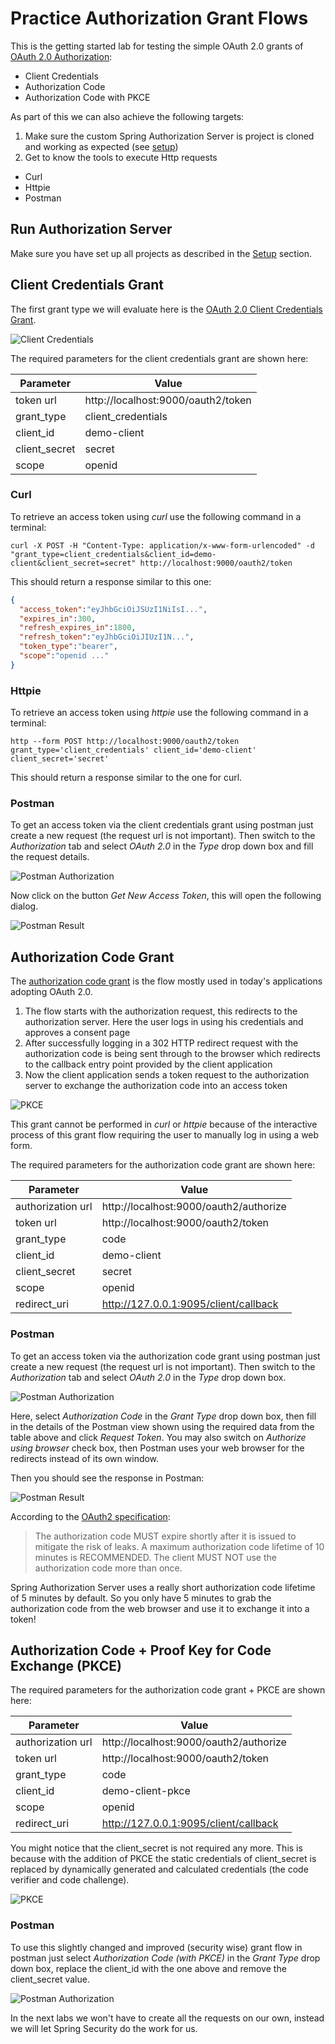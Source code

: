 # Practice Authorization Grant Flows

This is the getting started lab for testing the simple OAuth 2.0 grants of [OAuth 2.0 Authorization](https://www.rfc-editor.org/rfc/rfc6749.html):

* Client Credentials
* Authorization Code
* Authorization Code with PKCE

As part of this we can also achieve the following targets:

1. Make sure the custom Spring Authorization Server is project is cloned and working as expected (see [setup](../../setup))
2. Get to know the tools to execute Http requests

* Curl
* Httpie
* Postman

## Run Authorization Server

Make sure you have set up all projects as described in the [Setup](../../setup) section.

## Client Credentials Grant

The first grant type we will evaluate here is the [OAuth 2.0 Client Credentials Grant](https://www.rfc-editor.org/rfc/rfc6749.html#section-4.4).

![Client Credentials](images/client_credentials.png)

The required parameters for the client credentials grant are shown here:

| Parameter      | Value                              |
|----------------|------------------------------------|
| token url      | http://localhost:9000/oauth2/token |
| grant\_type    | client\_credentials                |
| client\_id     | demo-client                        |
| client\_secret | secret                             |
| scope          | openid                             |

### Curl

To retrieve an access token using _curl_ use the following command in a terminal:

```shell
curl -X POST -H "Content-Type: application/x-www-form-urlencoded" -d "grant_type=client_credentials&client_id=demo-client&client_secret=secret" http://localhost:9000/oauth2/token
```

This should return a response similar to this one:

```json
{
  "access_token":"eyJhbGciOiJSUzI1NiIsI...",
  "expires_in":300,
  "refresh_expires_in":1800,
  "refresh_token":"eyJhbGciOiJIUzI1N...",
  "token_type":"bearer",
  "scope":"openid ..."
}
```

### Httpie

To retrieve an access token using _httpie_ use the following command in a terminal:

```shell
http --form POST http://localhost:9000/oauth2/token grant_type='client_credentials' client_id='demo-client' client_secret='secret'
```

This should return a response similar to the one for curl.

### Postman

To get an access token via the client credentials grant using postman just create a new request (the request url is not important). Then switch to the _Authorization_ tab and select _OAuth 2.0_ in the _Type_ drop down box and fill the request details.

![Postman Authorization](images/postman_client_credentials.png)

Now click on the button _Get New Access Token_, this will open the following dialog.

![Postman Result](images/postman_access_token_result.png)

## Authorization Code Grant

The [authorization code grant](https://www.rfc-editor.org/rfc/rfc6749.html#section-4.1) is the flow mostly used in today's applications adopting OAuth 2.0.

1. The flow starts with the authorization request, this redirects to the authorization server. Here the user logs in using his credentials and approves a consent page
2. After successfully logging in a 302 HTTP redirect request with the authorization code is being sent through to the browser which redirects to the callback entry point provided by the client application
3. Now the client application sends a token request to the authorization server to exchange the authorization code into an access token

![PKCE](images/oauth2_authz_code_flow.png)

This grant cannot be performed in _curl_ or _httpie_ because of the interactive process of this grant flow requiring the user to manually log in using a web form.

The required parameters for the authorization code grant are shown here:

| Parameter         | Value                                  |
| ----------------- |----------------------------------------|
| authorization url | http://localhost:9000/oauth2/authorize |
| token url         | http://localhost:9000/oauth2/token     |
| grant\_type       | code                                   |
| client\_id        | demo-client                            |
| client\_secret    | secret                                 |
| scope             | openid                                 |
| redirect\_uri     | http://127.0.0.1:9095/client/callback  |

### Postman

To get an access token via the authorization code grant using postman just create a new request (the request url is not important). Then switch to the _Authorization_ tab and select _OAuth 2.0_ in the _Type_ drop down box.

![Postman Authorization](images/postman_authz_code_pkce.png)

Here, select _Authorization Code_ in the _Grant Type_ drop down box, then fill in the details of the Postman view shown using the required data from the table above and click _Request Token_. You may also switch on _Authorize using browser_ check box, then Postman uses your web browser for the redirects instead of its own window.

Then you should see the response in Postman:

![Postman Result](images/postman_access_token_result.png)

According to the [OAuth2 specification](https://tools.ietf.org/html/rfc6749#section-4.1.2):

> The authorization code MUST expire shortly after it is issued to mitigate the risk of leaks. A maximum authorization code lifetime of 10 minutes is RECOMMENDED. The client MUST NOT use the authorization code more than once.

Spring Authorization Server uses a really short authorization code lifetime of 5 minutes by default. So you only have 5 minutes to grab the authorization code from the web browser and use it to exchange it into a token!

## Authorization Code + Proof Key for Code Exchange (PKCE)

The required parameters for the authorization code grant + PKCE are shown here:

| Parameter         | Value                                  |
| ----------------- |----------------------------------------|
| authorization url | http://localhost:9000/oauth2/authorize |
| token url         | http://localhost:9000/oauth2/token     |
| grant\_type       | code                                   |
| client\_id        | demo-client-pkce                       |
| scope             | openid                                 |
| redirect\_uri     | http://127.0.0.1:9095/client/callback  |

You might notice that the client\_secret is not required any more. This is because with the addition of PKCE the static credentials of client\_secret is replaced by dynamically generated and calculated credentials (the code verifier and code challenge).

![PKCE](images/oauth2_authz_code_pkce_flow.png)

### Postman

To use this slightly changed and improved (security wise) grant flow in postman just select _Authorization Code (with PKCE)_ in the _Grant Type_ drop down box, replace the client\_id with the one above and remove the client\_secret value.

![Postman Authorization](images/postman_authz_code_pkce.png)

In the next labs we won't have to create all the requests on our own, instead we will let Spring Security do the work for us.

